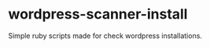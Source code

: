 wordpress-scanner-install
=========================

Simple ruby scripts made for check wordpress installations.


